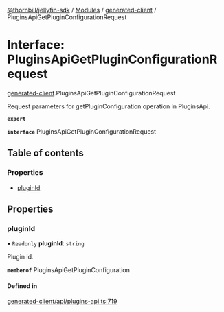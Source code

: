 [@thornbill/jellyfin-sdk](../README.md) / [Modules](../modules.md) / [generated-client](../modules/generated_client.md) / PluginsApiGetPluginConfigurationRequest

# Interface: PluginsApiGetPluginConfigurationRequest

[generated-client](../modules/generated_client.md).PluginsApiGetPluginConfigurationRequest

Request parameters for getPluginConfiguration operation in PluginsApi.

**`export`**

**`interface`** PluginsApiGetPluginConfigurationRequest

## Table of contents

### Properties

- [pluginId](generated_client.PluginsApiGetPluginConfigurationRequest.md#pluginid)

## Properties

### pluginId

• `Readonly` **pluginId**: `string`

Plugin id.

**`memberof`** PluginsApiGetPluginConfiguration

#### Defined in

[generated-client/api/plugins-api.ts:719](https://github.com/thornbill/jellyfin-sdk-typescript/blob/029620a/src/generated-client/api/plugins-api.ts#L719)
